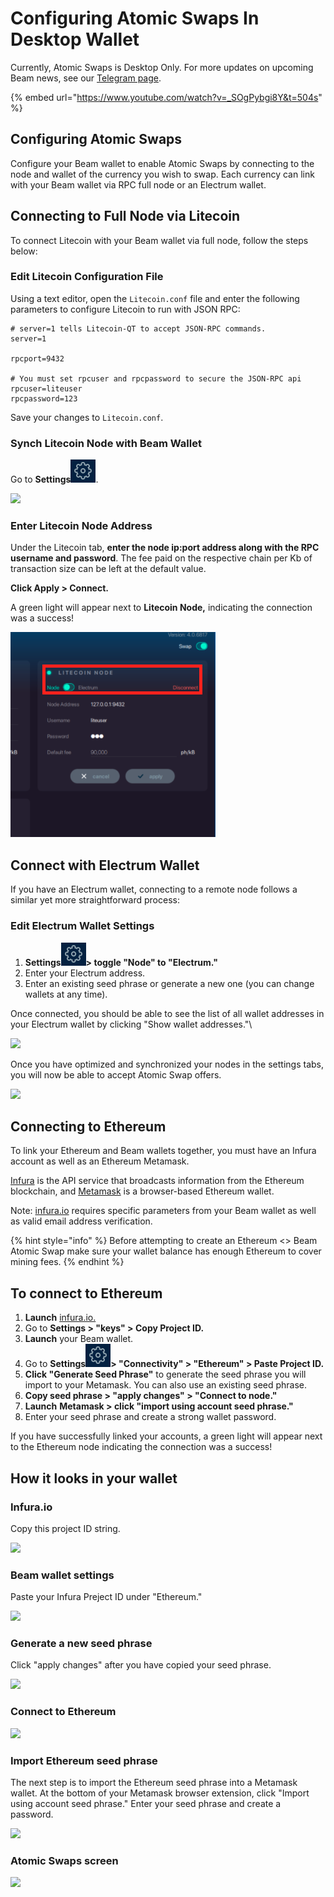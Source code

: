 # Configuring Atomic Swaps In Desktop Wallet

Currently, Atomic Swaps is Desktop Only. For more updates on upcoming Beam news, see our [Telegram page](https://t.me/BeamPrivacy).

{% embed url="https://www.youtube.com/watch?v=_SOgPybgi8Y&t=504s" %}

## Configuring Atomic Swaps

Configure your Beam wallet to enable Atomic Swaps by connecting to the node and wallet of the currency you wish to swap. Each currency can link with your Beam wallet via RPC full node or an Electrum wallet.

## **Connecting to Full Node via Litecoin**

To connect Litecoin with your Beam wallet via full node, follow the steps below:

### **Edit Litecoin Configuration File**

Using a text editor, open the `Litecoin.conf` file and enter the following parameters to configure Litecoin to run with JSON RPC:

```
# server=1 tells Litecoin-QT to accept JSON-RPC commands.
server=1

rpcport=9432

# You must set rpcuser and rpcpassword to secure the JSON-RPC api
rpcuser=liteuser
rpcpassword=123
```

Save your changes to `Litecoin.conf`.

### Synch Litecoin Node with Beam Wallet

Go to **Settings**<img src=".gitbook/assets/Screen Shot 2021-07-03 at 5.06.40 PM.png" alt="" data-size="line">.

![](.gitbook/assets/Screenshot\_203.png)

### Enter Litecoin Node Address

Under the Litecoin tab, **enter the node ip:port address along with the RPC username and password**. The fee paid on the respective chain per Kb of transaction size can be left at the default value.

**Click Apply > Connect.**

A green light will appear next to **Litecoin Node,** indicating the connection was a success!

![](<.gitbook/assets/Screen Shot 2021-05-15 at 2.05.52 PM.png>)

## Connect with Electrum Wallet

If you have an Electrum wallet, connecting to a remote node follows a similar yet more straightforward process:

### Edit Electrum Wallet Settings

1. **Settings**<img src=".gitbook/assets/Screen Shot 2021-07-03 at 5.06.40 PM.png" alt="" data-size="line">**> toggle "Node" to "Electrum."**&#x20;
2. Enter your Electrum address.&#x20;
3. Enter an existing seed phrase or generate a new one (you can change wallets at any time).&#x20;

Once connected, you should be able to see the list of all wallet addresses in your Electrum wallet by clicking "Show wallet addresses."\


![](.gitbook/assets/Screenshot\_206.png)

Once you have optimized and synchronized your nodes in the settings tabs, you will now be able to accept Atomic Swap offers.

![](.gitbook/assets/Screenshot\_207.png)

## Connecting to Ethereum

To link your Ethereum and Beam wallets together, you must have an Infura account as well as an Ethereum Metamask.

[Infura](https://infura.io/) is the API service that broadcasts information from the Ethereum blockchain, and [Metamask](https://metamask.io/) is a browser-based Ethereum wallet.

Note: [infura.io](https://www.infura.io) requires specific parameters from your Beam wallet as well as valid email address verification.

{% hint style="info" %}
Before attempting to create an Ethereum <> Beam Atomic Swap make sure your wallet balance has enough Ethereum to cover mining fees.
{% endhint %}

## To connect to Ethereum

1. **Launch** [infura.io.](http://www.infura.io)
2. Go to **Settings > "keys" > Copy Project ID.**
3. **Launch** your Beam wallet.
4. &#x20;Go to **Settings**<img src=".gitbook/assets/Screen Shot 2021-07-03 at 5.06.40 PM.png" alt="" data-size="line">**> "Connectivity" > "Ethereum" > Paste Project ID.**
5. **Click "Generate Seed Phrase"** to generate the seed phrase you will import to your Metamask. You can also use an existing seed phrase.
6. **Copy seed phrase > "apply changes" > "Connect to node."**
7. **Launch** **Metamask > click "import using account seed phrase."**
8. Enter your seed phrase and create a strong wallet password.&#x20;

If you have successfully linked your accounts, a green light will appear next to the Ethereum node indicating the connection was a success!

## **How it looks in your wallet**

### Infura.io

Copy this project ID string.

![](.gitbook/assets/Screenshot\_172.png)

### Beam wallet settings

Paste your Infura Preject ID under "Ethereum."

![](.gitbook/assets/Screenshot\_173.png)

### Generate a new seed phrase

Click "apply changes" after you have copied your seed phrase.

![](.gitbook/assets/Screenshot\_174.png)

### Connect to Ethereum

![](.gitbook/assets/Screenshot\_175.png)

### Import Ethereum seed phrase

The next step is to import the Ethereum seed phrase into a Metamask wallet. At the bottom of your Metamask browser extension, click "Import using account seed phrase." Enter your seed phrase and create a password.

![](.gitbook/assets/Screenshot\_176.png)

### Atomic Swaps screen

![](.gitbook/assets/Screenshot\_179.png)
